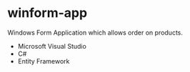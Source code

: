 # winform-app
Windows Form Application which allows order on products.

  * Microsoft Visual Studio
  * C#
  * Entity Framework
